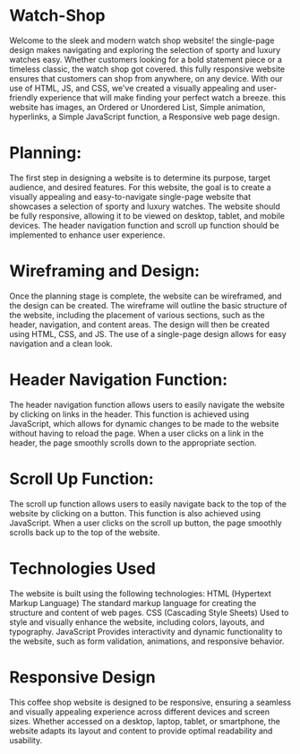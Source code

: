 # Watch-Shop
Welcome to the sleek and modern watch shop website! the single-page design makes navigating and exploring the selection of sporty and luxury watches easy. Whether customers looking for a bold statement piece or a timeless classic, the watch shop got covered. this fully responsive website ensures that customers can shop from anywhere, on any device. With our use of HTML, JS, and CSS, we've created a visually appealing and user-friendly experience that will make finding your perfect watch a breeze.
this website has images, an Ordered or Unordered List, Simple animation, hyperlinks, a Simple JavaScript function, a Responsive web page design.

# Planning: 
The first step in designing a website is to determine its purpose, target audience, and desired features. For this website, the goal is to create a visually appealing and easy-to-navigate single-page website that showcases a selection of sporty and luxury watches. The website should be fully responsive, allowing it to be viewed on desktop, tablet, and mobile devices. The header navigation function and scroll up function should be implemented to enhance user experience.

# Wireframing and Design: 
Once the planning stage is complete, the website can be wireframed, and the design can be created. The wireframe will outline the basic structure of the website, including the placement of various sections, such as the header, navigation, and content areas. The design will then be created using HTML, CSS, and JS. The use of a single-page design allows for easy navigation and a clean look.

# Header Navigation Function: 
The header navigation function allows users to easily navigate the website by clicking on links in the header. This function is achieved using JavaScript, which allows for dynamic changes to be made to the website without having to reload the page. When a user clicks on a link in the header, the page smoothly scrolls down to the appropriate section.

# Scroll Up Function: 
The scroll up function allows users to easily navigate back to the top of the website by clicking on a button. This function is also achieved using JavaScript. When a user clicks on the scroll up button, the page smoothly scrolls back up to the top of the website.

# Technologies Used
The website is built using the following technologies:
HTML (Hypertext Markup Language) The standard markup language for creating the structure and content of web pages.
CSS (Cascading Style Sheets) Used to style and visually enhance the website, including colors, layouts, and typography.
JavaScript Provides interactivity and dynamic functionality to the website, such as form validation, animations, and responsive behavior.

# Responsive Design
This coffee shop website is designed to be responsive, ensuring a seamless and visually appealing experience across different devices and screen sizes. Whether accessed on a desktop, laptop, tablet, or smartphone, the website adapts its layout and content to provide optimal readability and usability.

